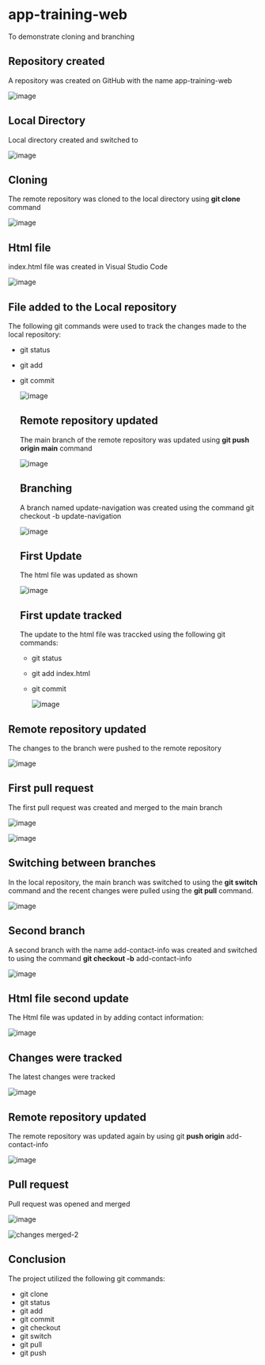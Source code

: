 # app-training-web
To demonstrate cloning and branching  

## Repository created

A repository was created on GitHub with the name app-training-web

![image](https://github.com/user-attachments/assets/4153a421-8570-4075-92a3-3d92c7f0a518)

## Local Directory

Local directory created and switched to

![image](https://github.com/user-attachments/assets/fb214028-45cf-40af-861d-6c4c77c17552)

## Cloning
The remote repository was cloned to the local directory using **git clone** command

![image](https://github.com/user-attachments/assets/915ebc7e-43eb-4ef6-afe6-84902edf3493)


## Html file

index.html file was created in Visual Studio Code

![image](https://github.com/user-attachments/assets/0de4dec7-1ea6-464c-bfde-0f6aba8e2474)

## File added to the Local repository

The following git commands were used to track the changes made to the local repository:

- git status
- git add
- git commit

  ![image](https://github.com/user-attachments/assets/5b7b6554-3fd3-4d52-b041-1758451490ed)

  ## Remote repository updated

  The main branch of the remote repository was updated using **git push origin main** command

  ![image](https://github.com/user-attachments/assets/35608257-7bef-4853-9e76-261673b92c78)

  ## Branching
  
  A branch named update-navigation was created using the command git checkout -b update-navigation

  ![image](https://github.com/user-attachments/assets/a92cfc5c-e98c-47d0-90e0-ca6fcc853c9f)

  ## First Update

  The html file was updated as shown
  
  ![image](https://github.com/user-attachments/assets/033aa5e4-b3f8-4790-b1ca-10c8aaf0096d)

  ## First update tracked

  The update to the html file was traccked using the following git commands:

  - git status
  - git add index.html
  - git commit

    ![image](https://github.com/user-attachments/assets/13bffa60-5fa2-4958-a1a9-5be5b76d15cf)

## Remote repository updated

The changes to the branch were pushed to the remote repository

![image](https://github.com/user-attachments/assets/be58f5d6-59c7-4ced-b73c-dca100b8af7c)

## First pull request

The first pull request was created and merged to the main branch

![image](https://github.com/user-attachments/assets/78f38935-9fe0-46d2-ba75-01de7592d296)

![image](https://github.com/user-attachments/assets/eadcd1eb-1547-4a81-993d-521b4678f25c)

## Switching between branches

 In the local repository, the main branch was switched to using the **git switch** command and the recent changes were pulled using the **git pull** command.

 ![image](https://github.com/user-attachments/assets/ea933ff7-650d-4394-87e7-bf3c9b5f28c9)

 ## Second branch 

 A second branch with the name add-contact-info was created and switched to using the command **git checkout -b** add-contact-info

 ![image](https://github.com/user-attachments/assets/63a4dac1-16e1-4f71-8b6c-dbe24df8d2f8)

 ## Html file second update

 The Html file was updated in by adding contact information:

 ![image](https://github.com/user-attachments/assets/d9cfd658-7070-486f-81d0-0c224bea8484)

 ## Changes were tracked

 The latest changes were tracked

 ![image](https://github.com/user-attachments/assets/66d92f65-c940-44d7-98a4-3ec01a0360c1)

 ## Remote repository updated
 
 The remote repository was updated again by using git **push origin** add-contact-info

 ![image](https://github.com/user-attachments/assets/ddb0e7ac-9471-41f0-a049-9055b4df2dc6)

 ## Pull request

 Pull request was opened and merged

 ![image](https://github.com/user-attachments/assets/3fdaaaff-272b-4d29-a6b2-eabdca323691)

 ![changes merged-2](https://github.com/user-attachments/assets/962a7314-e474-4e56-bf7a-cd5f15217c8c)

 ## Conclusion
 The project utilized the following git commands: 
 - git clone
 - git status
 - git add
 - git commit
 - git checkout
 - git switch
 - git pull
 - git push


















